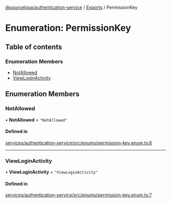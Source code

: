 [@sourceloop/authentication-service](../README.md) / [Exports](../modules.md) / PermissionKey

# Enumeration: PermissionKey

## Table of contents

### Enumeration Members

- [NotAllowed](PermissionKey.md#notallowed)
- [ViewLoginActivity](PermissionKey.md#viewloginactivity)

## Enumeration Members

### NotAllowed

• **NotAllowed** = ``"NotAllowed"``

#### Defined in

[services/authentication-service/src/enums/permission-key.enum.ts:6](https://github.com/sourcefuse/loopback4-microservice-catalog/blob/d35fdb3f0/services/authentication-service/src/enums/permission-key.enum.ts#L6)

___

### ViewLoginActivity

• **ViewLoginActivity** = ``"ViewLoginActivity"``

#### Defined in

[services/authentication-service/src/enums/permission-key.enum.ts:7](https://github.com/sourcefuse/loopback4-microservice-catalog/blob/d35fdb3f0/services/authentication-service/src/enums/permission-key.enum.ts#L7)

